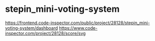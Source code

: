 # stepin_mini-voting-system
https://frontend.code-inspector.com/public/project/28128/stepin_mini-voting-system/dashboard
https://www.code-inspector.com/project/28128/score/svg
